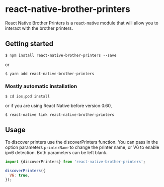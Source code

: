 # react-native-brother-printers

React Native Brother Printers is a react-native module that will allow you to interact with the brother printers. 

## Getting started

`$ npm install react-native-brother-printers --save`

or 

`$ yarn add react-native-brother-printers`

### Mostly automatic installation

`$ cd ios;pod install`

or if you are using React Native before version 0.60, 

`$ react-native link react-native-brother-printers`

## Usage
To discover printers use the discoverPrinters function. You can pass in the option parameters `printerName` to change
the printer name, or V6 to enable ipv6 detection. Both parameters can be left blank. 

```javascript
import {discoverPrinters} from 'react-native-brother-printers';

discoverPrinters({
  V6: true,
});
```

